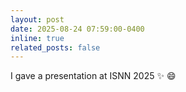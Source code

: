 ```yaml
---
layout: post
date: 2025-08-24 07:59:00-0400
inline: true
related_posts: false
---
```


I gave a presentation at ISNN 2025 :sparkles: :smile:
